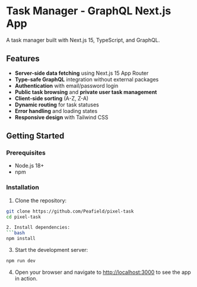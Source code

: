 # Task Manager - GraphQL Next.js App

A task manager built with Next.js 15, TypeScript, and GraphQL.

## Features

- **Server-side data fetching** using Next.js 15 App Router
- **Type-safe GraphQL** integration without external packages
- **Authentication** with email/password login
- **Public task browsing** and **private user task management**
- **Client-side sorting** (A-Z, Z-A)
- **Dynamic routing** for task statuses
- **Error handling** and loading states
- **Responsive design** with Tailwind CSS

## Getting Started

### Prerequisites

- Node.js 18+
- npm

### Installation

1. Clone the repository:
```bash
git clone https://github.com/Peafield/pixel-task
cd pixel-task

2. Install dependencies:
```bash
npm install
```
3. Start the development server:
```bash
npm run dev
```
4. Open your browser and navigate to [http://localhost:3000](http://localhost:3000) to see the app in action.
